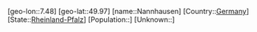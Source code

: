 ﻿---
location: [49.97,7.48]
type: City
tags:
- geo/City


SpocWebEntityId: 32731
isDeleted: false
confidential: public

---
[geo-lon::7.48]
[geo-lat::49.97]
[name::Nannhausen]
[Country::[Germany](geo/Continent/Europe/Germany.md)]
[State::[Rheinland-Pfalz](geo/Continent/Europe/Germany/Rheinland-Pfalz.md)]
[Population::]
[Unknown::]

